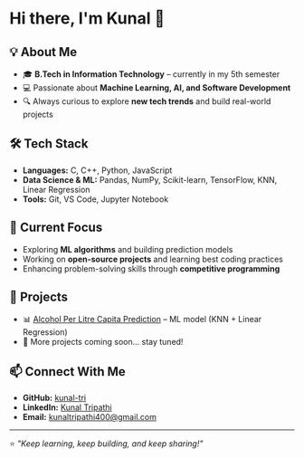 # Hi there, I'm Kunal 👋

## 💡 About Me
- 🎓 **B.Tech in Information Technology** – currently in my 5th semester    
- 💻 Passionate about **Machine Learning, AI, and Software Development**  
- 🔍 Always curious to explore **new tech trends** and build real-world projects  

## 🛠 Tech Stack
- **Languages:** C, C++, Python, JavaScript   
- **Data Science & ML:** Pandas, NumPy, Scikit-learn, TensorFlow, KNN, Linear Regression  
- **Tools:** Git, VS Code, Jupyter Notebook 

## 🚀 Current Focus
- Exploring **ML algorithms** and building prediction models  
- Working on **open-source projects** and learning best coding practices  
- Enhancing problem-solving skills through **competitive programming**  

## 📌 Projects
- 📊 [Alcohol Per Litre Capita Prediction](https://github.com/kunal-tri/Alcohol-Per-Litre-Capita-Prediction) – ML model (KNN + Linear Regression)  
- 🔧 More projects coming soon… stay tuned!  

## 📫 Connect With Me
- **GitHub:** [kunal-tri](https://github.com/kunal-tri)  
- **LinkedIn:** [Kunal Tripathi](https://www.linkedin.com/in/kunaltripathi241?lipi=urn%3Ali%3Apage%3Ad_flagship3_profile_view_base_contact_details%3B8jqyDAlBRoqj93XhSjtLrw%3D%3D)  
- **Email:** kunaltripathi400@gmail.com 

---
⭐ *"Keep learning, keep building, and keep sharing!"*
